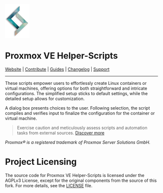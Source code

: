![Proxmox VE Helper-Scripts Logo](./misc/images/logo-81x112.png)

# Proxmox VE Helper-Scripts

[Website](#) | [Contribute](./.github/CONTRIBUTING.md) | [Guides](./USER_SUBMITTED_GUIDES.md) | [Changelog](./CHANGELOG.md) | [Support](#)

---

These scripts empower users to effortlessly create Linux containers or virtual machines, offering options for both straightforward and intricate configurations. The simplified setup sticks to default settings, while the detailed setup allows for customization.

A dialog box presents choices to the user. Following selection, the script compiles and verifies input to finalize the configuration for the container or virtual machine.

> Exercise caution and meticulously assess scripts and automation tasks from external sources. [Discover more](./CODE-AUDIT.md)

_Proxmox® is a registered trademark of Proxmox Server Solutions GmbH._




# Project Licensing

The source code for Proxmox VE Helper-Scripts is licensed under the AGPLv3 License, except for the original components from the source of this fork. For more details, see the <a href="./LICENSE.md">LICENSE</a> file.
